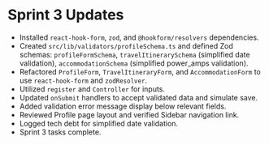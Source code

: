 # Sprint 3 Updates

*   Installed `react-hook-form`, `zod`, and `@hookform/resolvers` dependencies.
*   Created `src/lib/validators/profileSchema.ts` and defined Zod schemas: `profileFormSchema`, `travelItinerarySchema` (simplified date validation), `accommodationSchema` (simplified power_amps validation).
*   Refactored `ProfileForm`, `TravelItineraryForm`, and `AccommodationForm` to use `react-hook-form` and `zodResolver`.
*   Utilized `register` and `Controller` for inputs.
*   Updated `onSubmit` handlers to accept validated data and simulate save.
*   Added validation error message display below relevant fields.
*   Reviewed Profile page layout and verified Sidebar navigation link.
*   Logged tech debt for simplified date validation.
*   Sprint 3 tasks complete. 